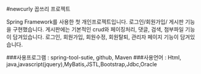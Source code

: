 <p>#newcurly 꼽쓰리 프로젝트<p>
Spring Framework를 사용한 첫 개인프로젝트입니다.
로그인/회원가입/ 게시판 기능을 구현했습니다. 
게시판에는 기본적인 crud와 페이징처리, 댓글, 검색, 첨부파일 기능이 담겨있습니다.
로그인, 회원가입, 회원수정, 회원탈퇴, 관리자 페이지 기능이 담겨있습니다. 

###사용프로그램 : spring-tool-sutie, github, Maven
###사용언어 : Html, java,javascript(jquery),MyBatis,JSTL,Bootstrap,Jdbc,Oracle


